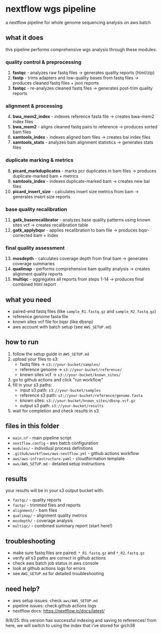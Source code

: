 # nextflow wgs pipeline

a nextflow pipeline for whole genome sequencing analysis on aws batch

## what it does

this pipeline performs comprehensive wgs analysis through these modules:

### quality control & preprocessing
1. **fastqc** - analyzes raw fastq files → generates quality reports (html/zip)
2. **fastp** - trims adapters and low-quality bases from fastq files → produces cleaned fastq files + json reports
3. **fastqc** - re-analyzes cleaned fastq files → generates post-trim quality reports

### alignment & processing  
4. **bwa_mem2_index** - indexes reference fasta file → creates bwa-mem2 index files
5. **bwa_mem2** - aligns cleaned fastq pairs to reference → produces sorted bam files
6. **samtools_index** - indexes aligned bam files → creates bai index files
7. **samtools_stats** - analyzes bam alignment statistics → generates stats files

### duplicate marking & metrics
8. **picard_markduplicates** - marks pcr duplicates in bam files → produces duplicate-marked bam + metrics
9. **samtools_index** - indexes duplicate-marked bam → creates new bai files
10. **picard_insert_size** - calculates insert size metrics from bam → generates insert size reports

### base quality recalibration
11. **gatk_baserecalibrator** - analyzes base quality patterns using known sites vcf → creates recalibration table
12. **gatk_applybqsr** - applies recalibration to bam file → produces bqsr-corrected bam + index

### final quality assessment
13. **mosdepth** - calculates coverage depth from final bam → generates coverage summaries
14. **qualimap** - performs comprehensive bam quality analysis → creates alignment quality reports
15. **multiqc** - aggregates all reports from steps 1-14 → produces final combined html report

## what you need

- paired-end fastq files (like `sample_R1.fastq.gz` and `sample_R2.fastq.gz`)
- reference genome fasta file
- known sites vcf file for bqsr (like dbsnp)
- aws account with batch setup (see `AWS_SETUP.md`)

## how to run

1. follow the setup guide in `AWS_SETUP.md`
2. upload your files to s3:
   - fastq files → `s3://your-bucket/samples/`
   - reference genome → `s3://your-bucket/reference/`
   - known sites vcf → `s3://your-bucket/known_sites/`
3. go to github actions and click "run workflow"
4. fill in your s3 paths:
   - input s3 path: `s3://your-bucket/samples`
   - reference s3 path: `s3://your-bucket/reference/genome.fasta`
   - known sites: `s3://your-bucket/known_sites/dbsnp.vcf.gz`
   - output s3 path: `s3://your-bucket/results`
5. wait for completion and check results in s3

## files in this folder

- `main.nf` - main pipeline script
- `nextflow.config` - aws batch configuration
- `modules/` - individual process definitions
- `.github/workflows/aws-nextflow.yml` - github actions workflow
- `aws/aws-infrastructure.yaml` - cloudformation template
- `aws/AWS_SETUP.md` - detailed setup instructions

## results

your results will be in your s3 output bucket with:
- `fastqc/` - quality reports
- `fastp/` - trimmed files and reports
- `alignment/` - bam files
- `qualimap/` - alignment quality metrics
- `mosdepth/` - coverage analysis
- `multiqc/` - combined summary report (start here!)

## troubleshooting

- make sure fastq files are paired: `*_R1.fastq.gz` and `*_R2.fastq.gz`
- verify all s3 paths are correct in github actions
- check aws batch job status in aws console
- look at github actions logs for errors
- see `AWS_SETUP.md` for detailed troubleshooting

## need help?

- aws setup issues: check `aws/AWS_SETUP.md`
- pipeline issues: check github actions logs
- nextflow docs: https://nextflow.io/docs/latest/


9/8/25: this version has successful indexing and saving to references! from here, we will switch to using the index that i've stored for grch38